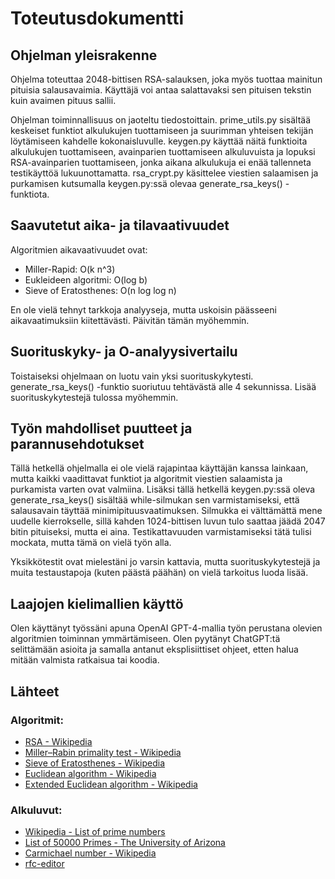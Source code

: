 # Toteutusdokumentti

## Ohjelman yleisrakenne

Ohjelma toteuttaa 2048-bittisen RSA-salauksen, joka myös tuottaa mainitun pituisia salausavaimia. Käyttäjä voi antaa salattavaksi sen pituisen tekstin kuin avaimen pituus sallii.

Ohjelman toiminnallisuus on jaoteltu tiedostoittain. prime_utils.py sisältää keskeiset funktiot alkulukujen tuottamiseen ja suurimman yhteisen tekijän löytämiseen kahdelle kokonaisluvulle. keygen.py käyttää näitä funktioita alkulukujen tuottamiseen, avainparien tuottamiseen alkuluvuista ja lopuksi RSA-avainparien tuottamiseen, jonka aikana alkulukuja ei enää tallenneta testikäyttöä lukuunottamatta. rsa_crypt.py käsittelee viestien salaamisen ja purkamisen kutsumalla keygen.py:ssä olevaa generate_rsa_keys() -funktiota.

## Saavutetut aika- ja tilavaativuudet

Algoritmien aikavaativuudet ovat:

- Miller-Rapid: O(k n^3)
- Eukleideen algoritmi: O(log b)
- Sieve of Eratosthenes: O(n log log n)

En ole vielä tehnyt tarkkoja analyyseja, mutta uskoisin päässeeni aikavaatimuksiin kiitettävästi. Päivitän tämän myöhemmin.

## Suorituskyky- ja O-analyysivertailu

Toistaiseksi ohjelmaan on luotu vain yksi suorituskykytesti. generate_rsa_keys() -funktio suoriutuu tehtävästä alle 4 sekunnissa. Lisää suorituskykytestejä tulossa myöhemmin.

## Työn mahdolliset puutteet ja parannusehdotukset

Tällä hetkellä ohjelmalla ei ole vielä rajapintaa käyttäjän kanssa lainkaan, mutta kaikki vaadittavat funktiot ja algoritmit viestien salaamista ja purkamista varten ovat valmiina. Lisäksi tällä hetkellä keygen.py:ssä oleva generate_rsa_keys() sisältää while-silmukan sen varmistamiseksi, että salausavain täyttää minimipituusvaatimuksen. Silmukka ei välttämättä mene uudelle kierrokselle, sillä kahden 1024-bittisen luvun tulo saattaa jäädä 2047 bitin pituiseksi, mutta ei aina. Testikattavuuden varmistamiseksi tätä tulisi mockata, mutta tämä on vielä työn alla.

Yksikkötestit ovat mielestäni jo varsin kattavia, mutta suorituskykytestejä ja muita testaustapoja (kuten päästä päähän) on vielä tarkoitus luoda lisää.

## Laajojen kielimallien käyttö

Olen käyttänyt työssäni apuna OpenAI GPT-4-mallia työn perustana olevien algoritmien toiminnan ymmärtämiseen. Olen pyytänyt ChatGPT:tä selittämään asioita ja samalla antanut eksplisiittiset ohjeet, etten halua mitään valmista ratkaisua tai koodia.

## Lähteet

### Algoritmit:

- [RSA - Wikipedia](https://fi.wikipedia.org/wiki/RSA)
- [Miller–Rabin primality test - Wikipedia](https://en.wikipedia.org/wiki/Miller–Rabin_primality_test)
- [Sieve of Eratosthenes - Wikipedia](https://en.wikipedia.org/wiki/Sieve_of_Eratosthenes)
- [Euclidean algorithm - Wikipedia](https://en.wikipedia.org/wiki/Euclidean_algorithm)
- [Extended Euclidean algorithm - Wikipedia](https://en.wikipedia.org/wiki/Extended_Euclidean_algorithm)

### Alkuluvut:

- [Wikipedia - List of prime numbers](https://en.wikipedia.org/wiki/List_of_prime_numbers)
- [List of 50000 Primes - The University of Arizona](https://www2.cs.arizona.edu/icon/oddsends/primes.htm)
- [Carmichael number - Wikipedia](https://en.wikipedia.org/wiki/Carmichael_number)
- [rfc-editor](https://www.rfc-editor.org/rfc/rfc3526#page-3)
